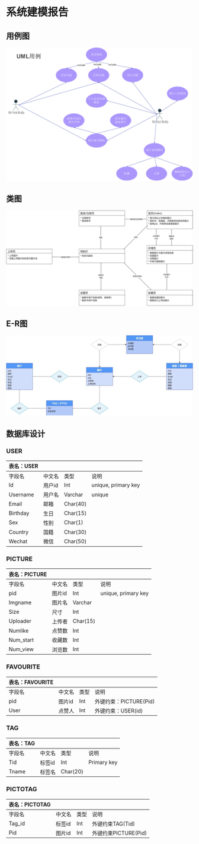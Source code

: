 # 系统建模报告

## 用例图

![用例图](系统建模报告.assets\用例图.png)



## 类图

![类图](系统建模报告.assets\类图.png)



## E-R图

![E-R图](系统建模报告.assets\E-R图.png)



## 数据库设计

### USER  

| 表名：USER |        |          |                      |
| ---------- | ------ | -------- | -------------------- |
| 字段名     | 中文名 | 类型     | 说明                 |
| Id         | 用户id | Int      | unique,  primary key |
| Username   | 用户名 | Varchar  | unique               |
| Email      | 邮箱   | Char(40) |                      |
| Birthday   | 生日   | Char(15) |                      |
| Sex        | 性别   | Char(1)  |                      |
| Country    | 国籍   | Char(30) |                      |
| Wechat     | 微信   | Char(50) |                      |

### PICTURE  

| 表名：PICTURE |        |          |                      |
| ------------- | ------ | -------- | -------------------- |
| 字段名        | 中文名 | 类型     | 说明                 |
| pid           | 图片id | Int      | unique,  primary key |
| Imgname       | 图片名 | Varchar  |                      |
| Size          | 尺寸   | Int      |                      |
| Uploader      | 上传者 | Char(15) |                      |
| Numlike       | 点赞数 | Int      |                      |
| Num_start     | 收藏数 | Int      |                      |
| Num_view      | 浏览数 | Int      |                      |

### FAVOURITE  

| 表名：FAVOURITE |        |      |                        |
| --------------- | ------ | ---- | ---------------------- |
| 字段名          | 中文名 | 类型 | 说明                   |
| pid             | 图片id | Int  | 外键约束：PICTURE(Pid) |
| User            | 点赞人 | Int  | 外键约束：USER(id)     |

### TAG  

| 表名：TAG |        |          |             |
| --------- | ------ | -------- | ----------- |
| 字段名    | 中文名 | 类型     | 说明        |
| Tid       | 标签id | Int      | Primary key |
| Tname     | 标签名 | Char(20) |             |

### PICTOTAG  

| 表名：PICTOTAG |        |      |                      |
| -------------- | ------ | ---- | -------------------- |
| 字段名         | 中文名 | 类型 | 说明                 |
| Tag_id         | 标签id | Int  | 外键约束TAG(Tid)     |
| Pid            | 图片id | Int  | 外键约束PICTURE(Pid) |
